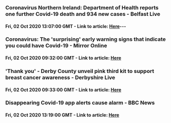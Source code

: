 ### **Coronavirus Northern Ireland: Department of Health reports one further Covid-19 death and 934 new cases - Belfast Live**
#### Fri, 02 Oct 2020 13:07:00 GMT - Link to article: [Here](https://news.google.com/__i/rss/rd/articles/CBMiZ2h0dHBzOi8vd3d3LmJlbGZhc3RsaXZlLmNvLnVrL25ld3MvYmVsZmFzdC1uZXdzL2Nvcm9uYXZpcnVzLW5vcnRoZXJuLWlyZWxhbmQtZGVwYXJ0bWVudC1oZWFsdGgtMTkwMzg1NDbSAWtodHRwczovL3d3dy5iZWxmYXN0bGl2ZS5jby51ay9uZXdzL2JlbGZhc3QtbmV3cy9jb3JvbmF2aXJ1cy1ub3J0aGVybi1pcmVsYW5kLWRlcGFydG1lbnQtaGVhbHRoLTE5MDM4NTQ2LmFtcA?oc=5)---
### **Coronavirus: The 'surprising' early warning signs that indicate you could have Covid-19 - Mirror Online**
#### Fri, 02 Oct 2020 09:32:00 GMT - Link to article: [Here](https://news.google.com/__i/rss/rd/articles/CBMiVGh0dHBzOi8vd3d3Lm1pcnJvci5jby51ay9zY2llbmNlL2Nvcm9uYXZpcnVzLXN1cnByaXNpbmctZWFybHktd2FybmluZy1zaWducy0yMjc4MDE3MNIBWGh0dHBzOi8vd3d3Lm1pcnJvci5jby51ay9zY2llbmNlL2Nvcm9uYXZpcnVzLXN1cnByaXNpbmctZWFybHktd2FybmluZy1zaWducy0yMjc4MDE3MC5hbXA?oc=5)
### **'Thank you' - Derby County unveil pink third kit to support breast cancer awareness - Derbyshire Live**
#### Fri, 02 Oct 2020 09:33:00 GMT - Link to article: [Here](https://news.google.com/__i/rss/rd/articles/CBMiYWh0dHBzOi8vd3d3LmRlcmJ5dGVsZWdyYXBoLmNvLnVrL3Nwb3J0L2Zvb3RiYWxsL2Zvb3RiYWxsLW5ld3MvZGVyYnktY291bnR5LXRoaXJkLWtpdC1waW5rLTQ1Njg0MzLSAWVodHRwczovL3d3dy5kZXJieXRlbGVncmFwaC5jby51ay9zcG9ydC9mb290YmFsbC9mb290YmFsbC1uZXdzL2RlcmJ5LWNvdW50eS10aGlyZC1raXQtcGluay00NTY4NDMyLmFtcA?oc=5)
### **Disappearing Covid-19 app alerts cause alarm - BBC News**
#### Fri, 02 Oct 2020 13:19:00 GMT - Link to article: [Here](https://news.google.com/__i/rss/rd/articles/CBMiLmh0dHBzOi8vd3d3LmJiYy5jby51ay9uZXdzL3RlY2hub2xvZ3ktNTQzODkwODPSATJodHRwczovL3d3dy5iYmMuY28udWsvbmV3cy9hbXAvdGVjaG5vbG9neS01NDM4OTA4Mw?oc=5)

